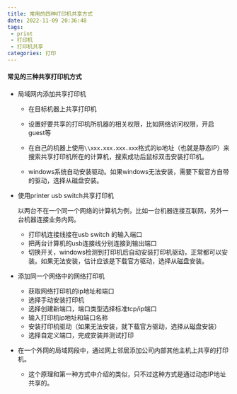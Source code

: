 ```yaml
---
title: 常用的四种打印机共享方式
date: 2022-11-09 20:36:48
tags:
 - print
 - 打印机
 - 打印机共享
categories: 打印
---
```


#### 常见的三种共享打印机方式

* 局域网内添加共享打印机
  * 在目标机器上共享打印机
  
  * 设置好要共享的打印机所机器的相关权限，比如网络访问权限，开启guest等
  
  * 在自己的机器上使用`\\xxx.xxx.xxx.xxx`格式的ip地址（也就是静态IP）来搜索共享打印机所在的计算机，搜索成功后鼠标双击安装打印机。
  
  * windows系统自动安装驱动。如果windows无法安装，需要下载官方自带的驱动，选择从磁盘安装。
  
    <!--more-->
  
* 使用printer usb switch共享打印机

  以两台不在一个同一个网络的计算机为例，比如一台机器连接互联网，另外一台机器连接业务内网。

  * 打印机连接线接在usb switch 的输入端口
  * 把两台计算机的usb连接线分别连接到输出端口
  * 切换开关，windows检测到打印机后自动安装打印机驱动，正常都可以安装。如果无法安装，估计应该是下载官方驱动，选择从磁盘安装。

* 添加同一个网络中的网络打印机
  * 获取网络打印机的ip地址和端口
  * 选择手动安装打印机
  * 选择创建新端口，端口类型选择标准tcp/ip端口
  * 输入打印机ip地址和端口名称
  * 安装打印机驱动（如果无法安装，就下载官方驱动，选择从磁盘安装）
  * 选择自定义端口，完成安装并测试打印

* 在一个外网的局域网段中，通过网上邻居添加公司内部其他主机上共享的打印机。
  * 这个原理和第一种方式中介绍的类似，只不过这种方式是通过动态IP地址共享的。
